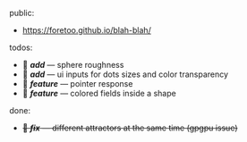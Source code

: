 public:
- https://foretoo.github.io/blah-blah/

todos:

- 🍚 ***add*** — sphere roughness
- 🤌 ***add*** — ui inputs for dots sizes and color transparency
- 💨 ***feature*** — pointer response
- 🧃 ***feature*** — colored fields inside a shape

done:

- ~~🦀 ***fix*** — different attractors at the same time (gpgpu issue)~~
